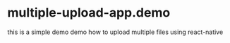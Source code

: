 # multiple-upload-app.demo
this is a simple demo demo how to upload multiple files using react-native
